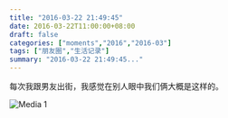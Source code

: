 ```yaml
---
title: "2016-03-22 21:49:45"
date: 2016-03-22T11:00:00+08:00
draft: false
categories: ["moments","2016","2016-03"]
tags: ["朋友圈","生活记录"]
summary: "2016-03-22 21:49:45..."
---
```


每次我跟男友出街，我感觉在别人眼中我们俩大概是这样的。

![Media 1](/Moments/photos/2016-03-22/201603222149450.jpg)

